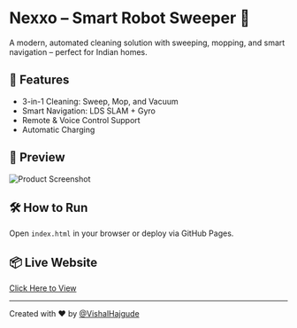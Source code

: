 # Nexxo – Smart Robot Sweeper 🤖

A modern, automated cleaning solution with sweeping, mopping, and smart navigation – perfect for Indian homes.

## 🚀 Features
- 3-in-1 Cleaning: Sweep, Mop, and Vacuum
- Smart Navigation: LDS SLAM + Gyro
- Remote & Voice Control Support
- Automatic Charging

## 📸 Preview
![Product Screenshot](./images/robot-preview.png)

## 🛠️ How to Run
Open `index.html` in your browser or deploy via GitHub Pages.

## 📦 Live Website
[Click Here to View](https://vishalhajgude.github.io/Nexxo_Website/)

---

Created with ❤️ by [@VishalHajgude](https://github.com/VishalHajgude)
